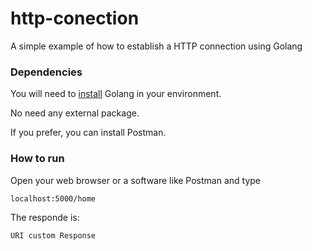 # http-conection
A simple example of how to establish a HTTP connection using Golang

### Dependencies

You will need to [install](https://go.dev/doc/install) Golang in your environment.

No need any external package.

If you prefer, you can install Postman.
### How to run
Open your web browser or a software like Postman and type

```
localhost:5000/home
```

The responde is:

```
URI custom Response
```